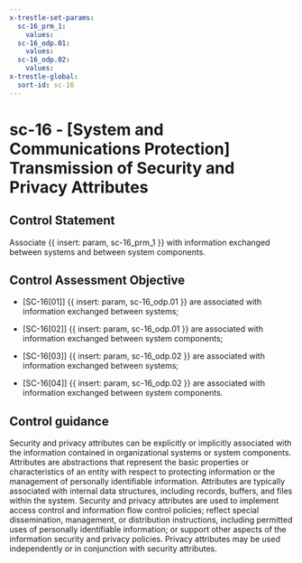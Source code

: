 ```yaml
---
x-trestle-set-params:
  sc-16_prm_1:
    values:
  sc-16_odp.01:
    values:
  sc-16_odp.02:
    values:
x-trestle-global:
  sort-id: sc-16
---
```


# sc-16 - \[System and Communications Protection\] Transmission of Security and Privacy Attributes

## Control Statement

Associate {{ insert: param, sc-16_prm_1 }} with information exchanged between systems and between system components.

## Control Assessment Objective

- \[SC-16[01]\] {{ insert: param, sc-16_odp.01 }} are associated with information exchanged between systems;

- \[SC-16[02]\] {{ insert: param, sc-16_odp.01 }} are associated with information exchanged between system components;

- \[SC-16[03]\] {{ insert: param, sc-16_odp.02 }} are associated with information exchanged between systems;

- \[SC-16[04]\] {{ insert: param, sc-16_odp.02 }} are associated with information exchanged between system components.

## Control guidance

Security and privacy attributes can be explicitly or implicitly associated with the information contained in organizational systems or system components. Attributes are abstractions that represent the basic properties or characteristics of an entity with respect to protecting information or the management of personally identifiable information. Attributes are typically associated with internal data structures, including records, buffers, and files within the system. Security and privacy attributes are used to implement access control and information flow control policies; reflect special dissemination, management, or distribution instructions, including permitted uses of personally identifiable information; or support other aspects of the information security and privacy policies. Privacy attributes may be used independently or in conjunction with security attributes.
